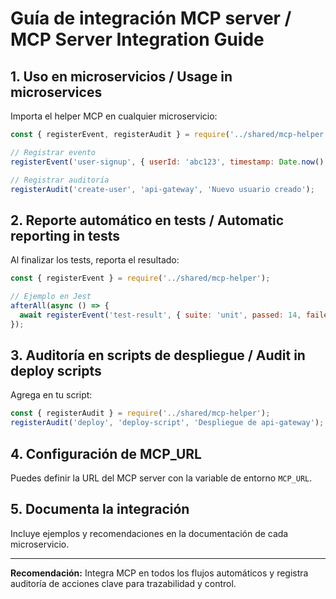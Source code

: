 # Guía de integración MCP server / MCP Server Integration Guide

## 1. Uso en microservicios / Usage in microservices

Importa el helper MCP en cualquier microservicio:

```js
const { registerEvent, registerAudit } = require('../shared/mcp-helper');

// Registrar evento
registerEvent('user-signup', { userId: 'abc123', timestamp: Date.now() });

// Registrar auditoría
registerAudit('create-user', 'api-gateway', 'Nuevo usuario creado');
```

## 2. Reporte automático en tests / Automatic reporting in tests

Al finalizar los tests, reporta el resultado:

```js
const { registerEvent } = require('../shared/mcp-helper');

// Ejemplo en Jest
afterAll(async () => {
  await registerEvent('test-result', { suite: 'unit', passed: 14, failed: 0 });
});
```

## 3. Auditoría en scripts de despliegue / Audit in deploy scripts

Agrega en tu script:

```js
const { registerAudit } = require('../shared/mcp-helper');
registerAudit('deploy', 'deploy-script', 'Despliegue de api-gateway');
```

## 4. Configuración de MCP_URL

Puedes definir la URL del MCP server con la variable de entorno `MCP_URL`.

## 5. Documenta la integración

Incluye ejemplos y recomendaciones en la documentación de cada microservicio.

---

**Recomendación:** Integra MCP en todos los flujos automáticos y registra auditoría de acciones
clave para trazabilidad y control.

